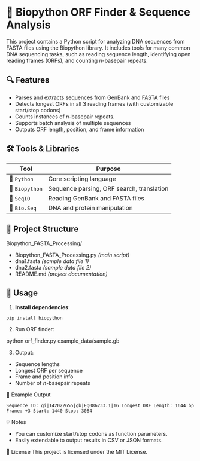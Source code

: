 # 🧬 Biopython ORF Finder & Sequence Analysis

This project contains a Python script for analyzing DNA sequences from FASTA files using the Biopython library. It includes tools for many common DNA sequencing tasks, such as reading sequence length, identifying open reading frames (ORFs), and counting *n*-basepair repeats.

## 🔍 Features

- Parses and extracts sequences from GenBank and FASTA files
- Detects longest ORFs in all 3 reading frames (with customizable start/stop codons)
- Counts instances of *n*-basepair repeats.
- Supports batch analysis of multiple sequences
- Outputs ORF length, position, and frame information

## 🛠️ Tools & Libraries

| Tool         | Purpose                                |
|--------------|----------------------------------------|
| 🐍 `Python`      | Core scripting language                |
| 🧬 `Biopython`   | Sequence parsing, ORF search, translation |
| 📄 `SeqIO`       | Reading GenBank and FASTA files        |
| 🧠 `Bio.Seq`     | DNA and protein manipulation           |

## 📁 Project Structure

Biopython_FASTA_Processing/
- Biopython_FASTA_Processing.py *(main script)*
- dna1.fasta *(sample data file 1)*
- dna2.fasta *(sample data file 2)*
- README.md *(project documentation)*

## 🚀 Usage

1. **Install dependencies**:

`pip install biopython`

2. Run ORF finder:

python orf_finder.py example_data/sample.gb

3. Output:

- Sequence lengths
- Longest ORF per sequence
- Frame and position info
- Number of *n*-basepair repeats

🧪 Example Output

`Sequence ID: gi|142022655|gb|EQ086233.1|16
Longest ORF Length: 1644 bp
Frame: +3
Start: 1440
Stop: 3084`

💡 Notes
- You can customize start/stop codons as function parameters.
- Easily extendable to output results in CSV or JSON formats.

📜 License
This project is licensed under the MIT License.
